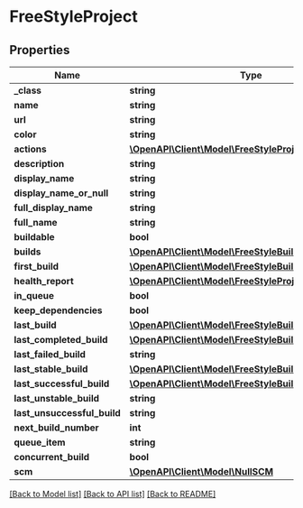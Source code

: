 # FreeStyleProject

## Properties
Name | Type | Description | Notes
------------ | ------------- | ------------- | -------------
**_class** | **string** |  | [optional] 
**name** | **string** |  | [optional] 
**url** | **string** |  | [optional] 
**color** | **string** |  | [optional] 
**actions** | [**\OpenAPI\Client\Model\FreeStyleProjectactions[]**](FreeStyleProjectactions.md) |  | [optional] 
**description** | **string** |  | [optional] 
**display_name** | **string** |  | [optional] 
**display_name_or_null** | **string** |  | [optional] 
**full_display_name** | **string** |  | [optional] 
**full_name** | **string** |  | [optional] 
**buildable** | **bool** |  | [optional] 
**builds** | [**\OpenAPI\Client\Model\FreeStyleBuild[]**](FreeStyleBuild.md) |  | [optional] 
**first_build** | [**\OpenAPI\Client\Model\FreeStyleBuild**](FreeStyleBuild.md) |  | [optional] 
**health_report** | [**\OpenAPI\Client\Model\FreeStyleProjecthealthReport[]**](FreeStyleProjecthealthReport.md) |  | [optional] 
**in_queue** | **bool** |  | [optional] 
**keep_dependencies** | **bool** |  | [optional] 
**last_build** | [**\OpenAPI\Client\Model\FreeStyleBuild**](FreeStyleBuild.md) |  | [optional] 
**last_completed_build** | [**\OpenAPI\Client\Model\FreeStyleBuild**](FreeStyleBuild.md) |  | [optional] 
**last_failed_build** | **string** |  | [optional] 
**last_stable_build** | [**\OpenAPI\Client\Model\FreeStyleBuild**](FreeStyleBuild.md) |  | [optional] 
**last_successful_build** | [**\OpenAPI\Client\Model\FreeStyleBuild**](FreeStyleBuild.md) |  | [optional] 
**last_unstable_build** | **string** |  | [optional] 
**last_unsuccessful_build** | **string** |  | [optional] 
**next_build_number** | **int** |  | [optional] 
**queue_item** | **string** |  | [optional] 
**concurrent_build** | **bool** |  | [optional] 
**scm** | [**\OpenAPI\Client\Model\NullSCM**](NullSCM.md) |  | [optional] 

[[Back to Model list]](../README.md#documentation-for-models) [[Back to API list]](../README.md#documentation-for-api-endpoints) [[Back to README]](../README.md)


